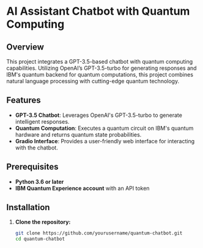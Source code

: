 # AI Assistant Chatbot with Quantum Computing

## Overview

This project integrates a GPT-3.5-based chatbot with quantum computing capabilities. Utilizing OpenAI’s GPT-3.5-turbo for generating responses and IBM's quantum backend for quantum computations, this project combines natural language processing with cutting-edge quantum technology.

## Features

- **GPT-3.5 Chatbot**: Leverages OpenAI's GPT-3.5-turbo to generate intelligent responses.
- **Quantum Computation**: Executes a quantum circuit on IBM's quantum hardware and returns quantum state probabilities.
- **Gradio Interface**: Provides a user-friendly web interface for interacting with the chatbot.

## Prerequisites

- **Python 3.6 or later**
- **IBM Quantum Experience account** with an API token

## Installation

1. **Clone the repository:**

   ```bash
   git clone https://github.com/yourusername/quantum-chatbot.git
   cd quantum-chatbot
